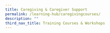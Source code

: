 ```yaml
---
title: Caregiving & Caregiver Support
permalink: /learning-hub/caregivingcourses/
description: ""
third_nav_title: Training Courses & Workshops
---
```

